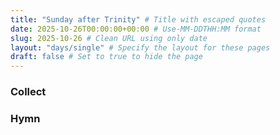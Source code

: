 ```yaml
---
title: "Sunday after Trinity" # Title with escaped quotes
date: 2025-10-26T00:00:00+00:00 # Use-MM-DDTHH:MM format
slug: 2025-10-26 # Clean URL using only date
layout: "days/single" # Specify the layout for these pages
draft: false # Set to true to hide the page
---
```


### Collect


### Hymn